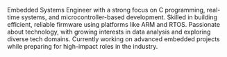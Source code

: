 Embedded Systems Engineer with a strong focus on C programming, real-time systems, and microcontroller-based development. Skilled in building efficient, reliable firmware using platforms like ARM and RTOS. Passionate about technology, with growing interests in data analysis and exploring diverse tech domains. Currently working on advanced embedded projects while preparing for high-impact roles in the industry.

<!---
mystery1234/mystery1234 is a ✨ special ✨ repository because its `README.md` (this file) appears on your GitHub profile.
You can click the Preview link to take a look at your changes.
--->
